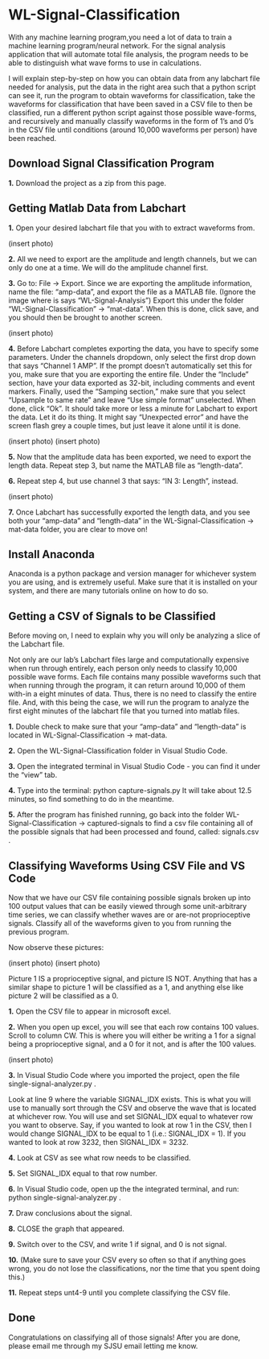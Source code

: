 # WL-Signal-Classification

With any machine learning program,you need a lot of data to train a machine learning program/neural network. For the signal analysis application that will automate total file analysis, the program needs to be able to distinguish what wave forms to use in calculations.

I will explain step-by-step on how you can obtain data from any labchart file needed for analysis, put the data in the right area such that a python script can see it, run the program to obtain waveforms for classification, take the waveforms for classification that have been saved in a CSV file to then be classified, run a different python script against those possible wave-forms, and recursively and manually classify waveforms in the form of 1’s and 0’s in the CSV file until conditions (around 10,000 waveforms per person) have been reached.


## Download Signal Classification Program

**1.** Download the project as a zip from this page.


## Getting Matlab Data from Labchart

**1.** Open your desired labchart file that you with to extract waveforms from.

(insert photo)

**2.** All we need to export are the amplitude and length channels, but we can only do one at a time. We will do the amplitude channel first.

**3.** Go to: File -> Export. Since we are exporting the amplitude information, name the file: “amp-data”, and export the file as a MATLAB file. (Ignore the image where is says “WL-Signal-Analysis”) Export this under the folder “WL-Signal-Classification” -> “mat-data”. When this is done, click save, and you should then be brought to another screen.

(insert photo)

**4.** Before Labchart completes exporting the data, you have to specify some parameters. Under the channels dropdown, only select the first drop down that says “Channel 1 AMP”. If the prompt doesn’t automatically set this for you, make sure that you are exporting the entire file. Under the “Include” section, have your data exported as 32-bit, including comments and event markers. Finally, used the “Samping section,” make sure that you select “Upsample to same rate” and leave “Use simple format” unselected. When done, click “Ok”. It should take more or less a minute for Labchart to export the data. Let it do its thing. It might say “Unexpected error” and have the screen flash grey a couple times, but just leave it alone until it is done.

(insert photo)
(insert photo)

**5.** Now that the amplitude data has been exported, we need to export the length data. Repeat step 3, but name the MATLAB file as “length-data”.

**6.** Repeat step 4, but use channel 3 that says: “IN 3: Length”, instead.

(insert photo)

**7.** Once Labchart has successfully exported the length data, and you see both your “amp-data” and “length-data” in the WL-Signal-Classification -> mat-data folder, you are clear to move on!


## Install Anaconda

Anaconda is a python package and version manager for whichever system you are using, and is extremely useful. Make sure that it is installed on your system, and there are many tutorials online on how to do so.


## Getting a CSV of Signals to be Classified

Before moving on, I need to explain why you will only be analyzing a slice of the Labchart file. 

Not only are our lab’s Labchart files large and computationally expensive when run through entirely, each person only needs to classify 10,000 possible wave forms. Each file contains many possible waveforms such that when running through the program, it can return around 10,000 of them with-in a eight minutes of data. Thus, there is no need to classify the entire file. And, with this being the case, we will run the program to analyze the first eight minutes of the labchart file that you turned into matlab files.

**1.** Double check to make sure that your “amp-data” and “length-data” is located in WL-Signal-Classification -> mat-data.

**2.** Open the WL-Signal-Classification folder in Visual Studio Code.

**3.** Open the integrated terminal in Visual Studio Code - you can find it under the “view” tab.

**4.** Type into the terminal: python capture-signals.py It will take about 12.5 minutes, so find something to do in the meantime.

**5.** After the program has finished running, go back into the folder WL-Signal-Classification -> captured-signals to find a csv file containing all of the possible signals that had been processed and found, called: signals.csv .


## Classifying Waveforms Using CSV File and VS Code

Now that we have our CSV file containing possible signals broken up into 100 output values that can be easily viewed through some unit-arbitrary time series, we can classify whether waves are or are-not proprioceptive signals. Classify all of the waveforms given to you from running the previous program.

Now observe these pictures:

(insert photo)
(insert photo)

Picture 1 IS a proprioceptive signal, and picture IS NOT. Anything that has a similar shape to picture 1 will be classified as a 1, and anything else like picture 2 will be classified as a 0.

**1.** Open the CSV file to appear in microsoft excel.

**2.** When you open up excel, you will see that each row contains 100 values. Scroll to column CW. This is where you will either be writing a 1 for a signal being a proprioceptive signal, and a 0 for it not, and is after the 100 values.

(insert photo)

**3.** In Visual Studio Code where you imported the project, open the file single-signal-analyzer.py .

Look at line 9 where the variable SIGNAL_IDX exists. This is what you will use to manually sort through the CSV and observe the wave that is located at whichever row. You will use and set SIGNAL_IDX equal to whatever row you want to observe. Say, if you wanted to look at row 1 in the CSV, then I would change SIGNAL_IDX to be equal to 1 (i.e.: SIGNAL_IDX = 1). If you wanted to look at row 3232, then SIGNAL_IDX = 3232.

**4.** Look at CSV as see what row needs to be classified.

**5.** Set SIGNAL_IDX equal to that row number.

**6.** In Visual Studio code, open up the the integrated terminal, and run: python single-signal-analyzer.py .

**7.** Draw conclusions about the signal.

**8.** CLOSE the graph that appeared.

**9.** Switch over to the CSV, and write 1 if signal, and 0 is not signal.

**10.** (Make sure to save your CSV every so often so that if anything goes wrong, you do not lose the classifications, nor the time that you spent doing this.)

**11.** Repeat steps  unt4-9 until you complete classifying the CSV file.


## Done

Congratulations on classifying all of those signals! After you are done, please email me through my SJSU email letting me know.
